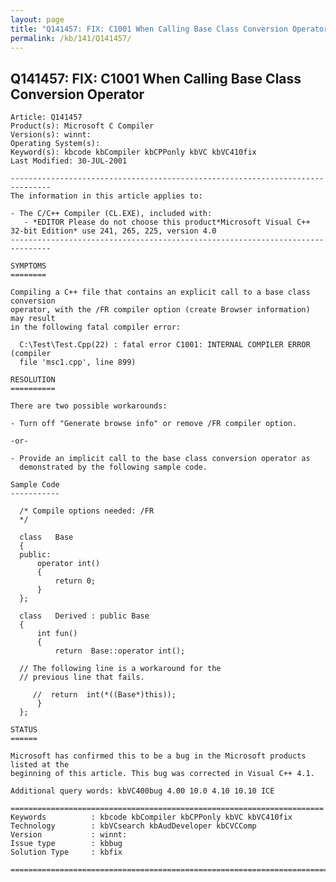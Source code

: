 ```yaml
---
layout: page
title: "Q141457: FIX: C1001 When Calling Base Class Conversion Operator"
permalink: /kb/141/Q141457/
---
```


## Q141457: FIX: C1001 When Calling Base Class Conversion Operator

	Article: Q141457
	Product(s): Microsoft C Compiler
	Version(s): winnt:
	Operating System(s): 
	Keyword(s): kbcode kbCompiler kbCPPonly kbVC kbVC410fix
	Last Modified: 30-JUL-2001
	
	-------------------------------------------------------------------------------
	The information in this article applies to:
	
	- The C/C++ Compiler (CL.EXE), included with:
	   - *EDITOR Please do not choose this product*Microsoft Visual C++ 32-bit Edition* use 241, 265, 225, version 4.0 
	-------------------------------------------------------------------------------
	
	SYMPTOMS
	========
	
	Compiling a C++ file that contains an explicit call to a base class conversion
	operator, with the /FR compiler option (create Browser information) may result
	in the following fatal compiler error:
	
	  C:\Test\Test.Cpp(22) : fatal error C1001: INTERNAL COMPILER ERROR (compiler
	  file 'msc1.cpp', line 899)
	
	RESOLUTION
	==========
	
	There are two possible workarounds:
	
	- Turn off "Generate browse info" or remove /FR compiler option.
	
	-or-
	
	- Provide an implicit call to the base class conversion operator as
	  demonstrated by the following sample code.
	
	Sample Code
	-----------
	
	  /* Compile options needed: /FR
	  */ 
	
	  class   Base
	  {
	  public:
	      operator int()
	      {
	          return 0;
	      }
	  };
	
	  class   Derived : public Base
	  {
	      int fun()
	      {
	          return  Base::operator int();
	
	  // The following line is a workaround for the
	  // previous line that fails.
	
	     //  return  int(*((Base*)this));
	      }
	  };
	
	STATUS
	======
	
	Microsoft has confirmed this to be a bug in the Microsoft products listed at the
	beginning of this article. This bug was corrected in Visual C++ 4.1.
	
	Additional query words: kbVC400bug 4.00 10.0 4.10 10.10 ICE
	
	======================================================================
	Keywords          : kbcode kbCompiler kbCPPonly kbVC kbVC410fix 
	Technology        : kbVCsearch kbAudDeveloper kbCVCComp
	Version           : winnt:
	Issue type        : kbbug
	Solution Type     : kbfix
	
	=============================================================================
	
